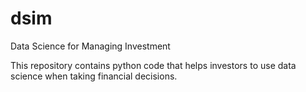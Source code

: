 # dsim
Data Science for Managing Investment

This repository contains python code that helps investors to use data science when taking financial decisions.
